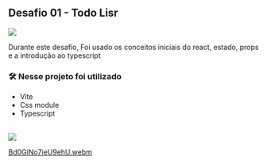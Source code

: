 ## Desafio 01 - Todo Lisr

<img src="https://user-images.githubusercontent.com/71772559/178170317-063200c0-4605-491a-80df-421ae6eef864.png" align="center" />

Durante este desafio, Foi usado os conceitos iniciais do react, estado, props e a introdução ao typescript 

### 🛠️ Nesse projeto foi utilizado

* Vite
* Css module
* Typescript

<br />




<a href="https://www.figma.com/file/knihMNM826MexoAZy7xdvo/ToDo-List-(Copy)?node-id=0%3A1&t=bUNTwNrmlhcm5ofH-0">
<img src="https://user-images.githubusercontent.com/71772559/178192253-4fe4757c-de57-4878-a38c-a483c25670b1.png" />
</a>


</br>

[Bd0GiNo7ieU9ehU.webm](https://user-images.githubusercontent.com/53623479/206688675-bb4e1b30-8355-4f51-b73d-f70b9bfdd7ff.webm)
